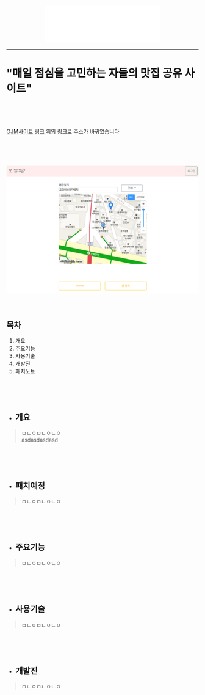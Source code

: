<p align="center">
  <img src="/forReadme/img/ojm.png" width="300"></img>
</p>

---
# "매일 점심을 고민하는 자들의 맛집 공유 사이트"
<br>
<br>
<br>

[OJM사이트 링크](http://101.101.219.75/ojm)
위의 링크로 주소가 바뀌었습니다
<br>


<br>
<br>
<br>

<img src="/forReadme/img/ojm_jsp.PNG"></img>
<br>
<br>
<br>

## 목차
1. 개요
2. 주요기능
3. 사용기술
4. 개발진
5. 패치노트

<br>
<br>
<br>

+ ## 개요
> ㅁㄴㅇㅁㄴㅇㄴㅇ<br>
> asdasdasdasd
<br>
<br>
<br>

+ ## 패치예정
>ㅁㄴㅇㅁㄴㅇㄴㅇ
<br>
<br>
<br>

+ ## 주요기능
>ㅁㄴㅇㅁㄴㅇㄴㅇ
<br>
<br>
<br>

+ ## 사용기술
>ㅁㄴㅇㅁㄴㅇㄴㅇ
<br>
<br>
<br>

+ ## 개발진
>ㅁㄴㅇㅁㄴㅇㄴㅇ
